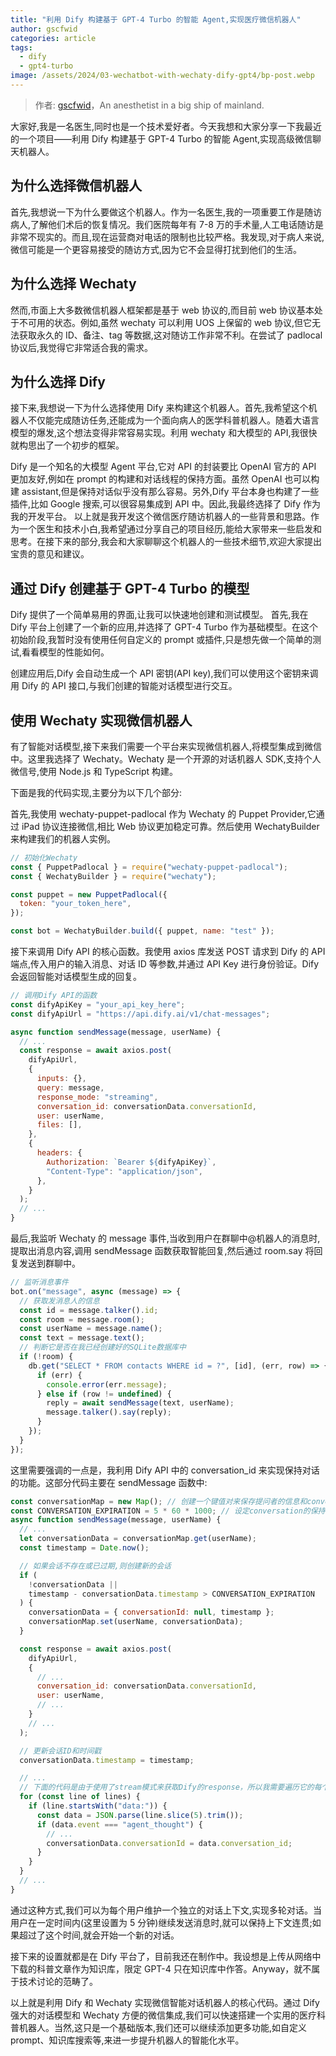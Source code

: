 ```yaml
---
title: "利用 Dify 构建基于 GPT-4 Turbo 的智能 Agent,实现医疗微信机器人"
author: gscfwid
categories: article
tags:
  - dify
  - gpt4-turbo
image: /assets/2024/03-wechatbot-with-wechaty-dify-gpt4/bp-post.webp
---
```


> 作者: [gscfwid](https://github.com/gscfwid/)，An anesthetist in a big ship of mainland.

大家好,我是一名医生,同时也是一个技术爱好者。今天我想和大家分享一下我最近的一个项目——利用 Dify 构建基于 GPT-4 Turbo 的智能 Agent,实现高级微信聊天机器人。

## 为什么选择微信机器人

首先,我想说一下为什么要做这个机器人。作为一名医生,我的一项重要工作是随访病人,了解他们术后的恢复情况。我们医院每年有 7-8 万的手术量,人工电话随访是非常不现实的。而且,现在运营商对电话的限制也比较严格。我发现,对于病人来说,微信可能是一个更容易接受的随访方式,因为它不会显得打扰到他们的生活。

## 为什么选择 Wechaty

然而,市面上大多数微信机器人框架都是基于 web 协议的,而目前 web 协议基本处于不可用的状态。例如,虽然 wechaty 可以利用 UOS 上保留的 web 协议,但它无法获取永久的 ID、备注、tag 等数据,这对随访工作非常不利。在尝试了 padlocal 协议后,我觉得它非常适合我的需求。

## 为什么选择 Dify

接下来,我想说一下为什么选择使用 Dify 来构建这个机器人。首先,我希望这个机器人不仅能完成随访任务,还能成为一个面向病人的医学科普机器人。随着大语言模型的爆发,这个想法变得非常容易实现。利用 wechaty 和大模型的 API,我很快就构思出了一个初步的框架。

Dify 是一个知名的大模型 Agent 平台,它对 API 的封装要比 OpenAI 官方的 API 更加友好,例如在 prompt 的构建和对话线程的保持方面。虽然 OpenAI 也可以构建 assistant,但是保持对话似乎没有那么容易。另外,Dify 平台本身也构建了一些插件,比如 Google 搜索,可以很容易集成到 API 中。因此,我最终选择了 Dify 作为我的开发平台。
以上就是我开发这个微信医疗随访机器人的一些背景和思路。作为一个医生和技术小白,我希望通过分享自己的项目经历,能给大家带来一些启发和思考。在接下来的部分,我会和大家聊聊这个机器人的一些技术细节,欢迎大家提出宝贵的意见和建议。

## 通过 Dify 创建基于 GPT-4 Turbo 的模型

Dify 提供了一个简单易用的界面,让我可以快速地创建和测试模型。
首先,我在 Dify 平台上创建了一个新的应用,并选择了 GPT-4 Turbo 作为基础模型。在这个初始阶段,我暂时没有使用任何自定义的 prompt 或插件,只是想先做一个简单的测试,看看模型的性能如何。

创建应用后,Dify 会自动生成一个 API 密钥(API key),我们可以使用这个密钥来调用 Dify 的 API 接口,与我们创建的智能对话模型进行交互。

## 使用 Wechaty 实现微信机器人

有了智能对话模型,接下来我们需要一个平台来实现微信机器人,将模型集成到微信中。这里我选择了 Wechaty。Wechaty 是一个开源的对话机器人 SDK,支持个人微信号,使用 Node.js 和 TypeScript 构建。

下面是我的代码实现,主要分为以下几个部分:

首先,我使用 wechaty-puppet-padlocal 作为 Wechaty 的 Puppet Provider,它通过 iPad 协议连接微信,相比 Web 协议更加稳定可靠。然后使用 WechatyBuilder 来构建我们的机器人实例。

```javascript
// 初始化Wechaty
const { PuppetPadlocal } = require("wechaty-puppet-padlocal");
const { WechatyBuilder } = require("wechaty");

const puppet = new PuppetPadlocal({
  token: "your_token_here",
});

const bot = WechatyBuilder.build({ puppet, name: "test" });
```

接下来调用 Dify API 的核心函数。我使用 axios 库发送 POST 请求到 Dify 的 API 端点,传入用户的输入消息、对话 ID 等参数,并通过 API Key 进行身份验证。Dify 会返回智能对话模型生成的回复。

```javascript
// 调用Dify API的函数
const difyApiKey = "your_api_key_here";
const difyApiUrl = "https://api.dify.ai/v1/chat-messages";

async function sendMessage(message, userName) {
  // ...
  const response = await axios.post(
    difyApiUrl,
    {
      inputs: {},
      query: message,
      response_mode: "streaming",
      conversation_id: conversationData.conversationId,
      user: userName,
      files: [],
    },
    {
      headers: {
        Authorization: `Bearer ${difyApiKey}`,
        "Content-Type": "application/json",
      },
    }
  );
  // ...
}
```

最后,我监听 Wechaty 的 message 事件,当收到用户在群聊中@机器人的消息时,提取出消息内容,调用 sendMessage 函数获取智能回复,然后通过 room.say 将回复发送到群聊中。

```javascript
// 监听消息事件
bot.on("message", async (message) => {
  // 获取发消息人的信息
  const id = message.talker().id;
  const room = message.room();
  const userName = message.name();
  const text = message.text();
  // 判断它是否在我已经创建好的SQLite数据库中
  if (!room) {
    db.get("SELECT * FROM contacts WHERE id = ?", [id], (err, row) => {
      if (err) {
        console.error(err.message);
      } else if (row != undefined) {
        reply = await sendMessage(text, userName);
        message.talker().say(reply);
      }
    });
  }
});
```

这里需要强调的一点是，我利用 Dify API 中的 conversation_id 来实现保持对话的功能。这部分代码主要在 sendMessage 函数中:

```javascript
const conversationMap = new Map(); // 创建一个键值对来保存提问者的信息和conversation_id
const CONVERSATION_EXPIRATION = 5 * 60 * 1000; // 设定conversation的保持时间，设定为5分钟
async function sendMessage(message, userName) {
  // ...
  let conversationData = conversationMap.get(userName);
  const timestamp = Date.now();

  // 如果会话不存在或已过期,则创建新的会话
  if (
    !conversationData ||
    timestamp - conversationData.timestamp > CONVERSATION_EXPIRATION
  ) {
    conversationData = { conversationId: null, timestamp };
    conversationMap.set(userName, conversationData);
  }

  const response = await axios.post(
    difyApiUrl,
    {
      // ...
      conversation_id: conversationData.conversationId,
      user: userName,
      // ...
    }
    // ...
  );

  // 更新会话ID和时间戳
  conversationData.timestamp = timestamp;

  // ...
  // 下面的代码是由于使用了stream模式来获取Dify的response，所以我需要遍历它的每个回复，找到最终的回复内容
  for (const line of lines) {
    if (line.startsWith("data:")) {
      const data = JSON.parse(line.slice(5).trim());
      if (data.event === "agent_thought") {
        // ...
        conversationData.conversationId = data.conversation_id;
      }
    }
  }
  // ...
}
```

通过这种方式,我们可以为每个用户维护一个独立的对话上下文,实现多轮对话。当用户在一定时间内(这里设置为 5 分钟)继续发送消息时,就可以保持上下文连贯;如果超过了这个时间,就会开始一个新的对话。

接下来的设置就都是在 Dify 平台了，目前我还在制作中。我设想是上传从网络中下载的科普文章作为知识库，限定 GPT-4 只在知识库中作答。Anyway，就不属于技术讨论的范畴了。

以上就是利用 Dify 和 Wechaty 实现微信智能对话机器人的核心代码。通过 Dify 强大的对话模型和 Wechaty 方便的微信集成,我们可以快速搭建一个实用的医疗科普机器人。当然,这只是一个基础版本,我们还可以继续添加更多功能,如自定义 prompt、知识库搜索等,来进一步提升机器人的智能化水平。
